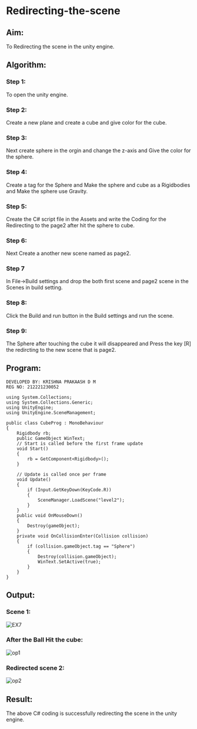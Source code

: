 # Redirecting-the-scene
## Aim:
To Redirecting the scene in the unity engine.

## Algorithm:
### Step 1:
To open the unity engine.

### Step 2:
Create a new plane and create a cube and give color for the cube.

### Step 3:
Next create sphere in the orgin and change the z-axis and Give the color for the sphere.

### Step 4:
Create a tag for the Sphere and Make the sphere and cube as a Rigidbodies and Make the sphere use Gravity.

### Step 5:
Create the C# script file in the Assets and write the Coding for the Redirecting to the page2 after hit the sphere to cube.

### Step 6:
Next Create a another new scene named as page2.

### Step 7
In File->Build settings and drop the both first scene and page2 scene in the Scenes in build setting.

### Step 8:
Click the Build and run button in the Build settings and run the scene.

### Step 9:
The Sphere after touching the cube it will disappeared and Press the key [R] the redircting to the new scene that is page2.

## Program:
```
DEVELOPED BY: KRISHNA PRAKAASH D M
REG NO: 212221230052
```
```
using System.Collections;
using System.Collections.Generic;
using UnityEngine;
using UnityEngine.SceneManagement;

public class CubeProg : MonoBehaviour
{
    Rigidbody rb;
    public GameObject WinText;
    // Start is called before the first frame update
    void Start()
    {
        rb = GetComponent<Rigidbody>();
    }

    // Update is called once per frame
    void Update()
    {
        if (Input.GetKeyDown(KeyCode.R))
        {
            SceneManager.LoadScene("level2");
        }
    }
    public void OnMouseDown()
    {
        Destroy(gameObject);
    }
    private void OnCollisionEnter(Collision collision)
    {
        if (collision.gameObject.tag == "Sphere") 
        {
            Destroy(collision.gameObject);
            WinText.SetActive(true);
        }
    }
}
```

## Output:
### Scene 1:
![EX7](https://github.com/Krishna-Prakaash/Redirecting-the-scene/assets/93427144/5698ed4b-53aa-4cca-8d8d-ad2f3cf1e7c2)

### After the Ball Hit the cube:
![op1](https://github.com/Krishna-Prakaash/Redirecting-the-scene/assets/93427144/427bc10d-4038-4e4c-9b5e-a985236eedd0)

### Redirected scene 2:
![op2](https://github.com/Krishna-Prakaash/Redirecting-the-scene/assets/93427144/f0a75fa4-746d-422d-9d1e-311caa9bd69e)


## Result:
The above C# coding is successfully redirecting the scene in the unity engine.
